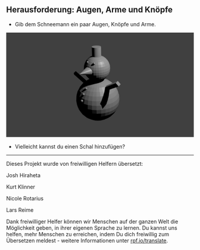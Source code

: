 ## Herausforderung: Augen, Arme und Knöpfe

+ Gib dem Schneemann ein paar Augen, Knöpfe und Arme.

![Augen, Knöpfe und Arme](images/blender-snowman.png)

+ Vielleicht kannst du einen Schal hinzufügen?


***
Dieses Projekt wurde von freiwilligen Helfern übersetzt:

Josh Hiraheta

Kurt Klinner

Nicole Rotarius

Lars Reime

Dank freiwilliger Helfer können wir Menschen auf der ganzen Welt die Möglichkeit geben, in ihrer eigenen Sprache zu lernen. Du kannst uns helfen, mehr Menschen zu erreichen, indem Du dich freiwillig zum Übersetzen meldest - weitere Informationen unter [rpf.io/translate](https://rpf.io/translate).